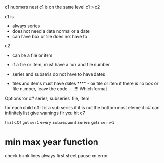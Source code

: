 c1 nubmers nest 
c1 is on the same level 
c1 > c2 

c1 is
- always series
- does not need a date normal or a date
- can have box or file does not have to 

c2 
- can be a file or item 
- if a file or item, must have a box and file number

- series and subseris do not have to have dates 
- files and items must have dates 
**** - on file or item if there is no box or file number, leave the code -- !!!! Which format


Options for c# series, subseries, file, item 

for each child c# it is a sub series if it is not the bottom most element 
c# can infinitely list 
give warnings fir you hit c7


first c01 get `ser1` every subsequent series gets `sern+1` 


# min max year function 


check blank lines 
always first sheet 
pause on error 